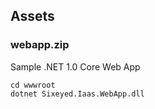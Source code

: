 ## Assets 

### webapp.zip

Sample .NET 1.0 Core Web App

````
cd wwwroot
dotnet Sixeyed.Iaas.WebApp.dll
````
